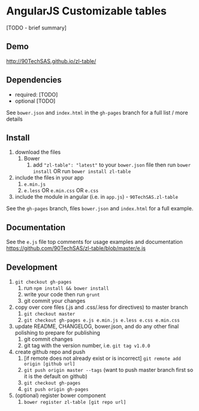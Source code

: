 # AngularJS Customizable tables

[TODO - brief summary]

## Demo
http://90TechSAS.github.io/zl-table/

## Dependencies
- required:
	[TODO]
- optional
	[TODO]

See `bower.json` and `index.html` in the `gh-pages` branch for a full list / more details

## Install
1. download the files
	1. Bower
		1. add `"zl-table": "latest"` to your `bower.json` file then run `bower install` OR run `bower install zl-table`
2. include the files in your app
	1. `e.min.js`
	2. `e.less` OR `e.min.css` OR `e.css`
3. include the module in angular (i.e. in `app.js`) - `90TechSAS.zl-table`

See the `gh-pages` branch, files `bower.json` and `index.html` for a full example.


## Documentation
See the `e.js` file top comments for usage examples and documentation
https://github.com/90TechSAS/zl-table/blob/master/e.js


## Development

1. `git checkout gh-pages`
	1. run `npm install && bower install`
	2. write your code then run `grunt`
	3. git commit your changes
2. copy over core files (.js and .css/.less for directives) to master branch
	1. `git checkout master`
	2. `git checkout gh-pages e.js e.min.js e.less e.css e.min.css`
3. update README, CHANGELOG, bower.json, and do any other final polishing to prepare for publishing
	1. git commit changes
	2. git tag with the version number, i.e. `git tag v1.0.0`
4. create github repo and push
	1. [if remote does not already exist or is incorrect] `git remote add origin [github url]`
	2. `git push origin master --tags` (want to push master branch first so it is the default on github)
	3. `git checkout gh-pages`
	4. `git push origin gh-pages`
5. (optional) register bower component
	1. `bower register zl-table [git repo url]`
